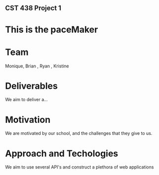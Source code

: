 ## CST 438 Project 1
# This is the paceMaker

# Team
Monique, Brian , Ryan , Kristine

# Deliverables

We aim to deliver a...


# Motivation

We are motivated by our school, and the challenges that they give to us.

# Approach and Techologies

We aim to use several API's and construct a plethora of web applications
